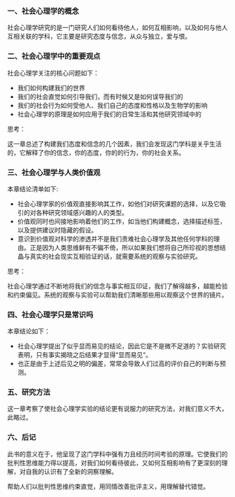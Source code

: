 ### 一、社会心理学的概念

社会心理学研究的是一门研究人们如何看待他人，如何互相影响，以及如何与他人互相关联的学科，它主要是研究态度与信念，从众与独立，爱与恨。

### 二、社会心理学中的重要观点

社会心理学关注的核心问题如下：

- 我们如何构建我们的世界
- 我们的社会直觉如何引导我们，而有时候又是如何误导我们的
- 我们的社会行为如何受他人、我们自己的态度和性格以及生物学的影响
- 社会心理学的原理是如何应用于我们的日常生活和其他研究领域中的

思考：

这一章总述了构建我们态度和信念的几个因素，我们会发现这门学科是关乎生活的，它解释了你的信念，你的态度，你的的行为，你的社会关系。

### 三、社会心理学与人类价值观

本章结论清单如下:

- 社会心理学家的价值观直接影响其工作，如他们对研究课题的选择，以及它吸引的对各种研究领域感兴趣的人的类型。
- 价值观同时也间接地影响着他们的工作，如当他们构建概念，选择描述标签，以及提供建议时隐藏的假设。
- 意识到价值观对科学的渗透并不是我们责难社会心理学及其他任何学科的理由。正是因为人类思维鲜有不偏不倚，所以如果我们想将自己所珍视的思想结晶与真实的社会现实互相验证的话，就需要系统的观察与实验研究。

思考：

社会心理学通过不断地将我们的信念与事实相互印证，我们了解得越多，越能检验和约束偏见。系统的观察与实验可以帮助我们清晰那些用以观察这个世界的镜片。

### 四、社会心理学只是常识吗

本章结论如下：

- 社会心理学提出了似乎显而易见的结论，因此它是不是微不足道的？实验研究表明，只有事实揭晓之后结果才显得“显而易见“。
- 也正是由于上述后见之明的偏差，常常会导致人们过高的评价自己的判断与预测。

### 五、研究方法

这一章考察了使社会心理学实验的结论更有说服力的研究方法，对我们意义不大，此略过。

### 六、后记

此书的意义在于，他呈现了这门学科中强有力且经历时间考验的原理。它使我们的批判性思维能力得以提高，对我们如何看待彼此，又如何互相影响有了更深刻的理解，对自我的认识有了全新的洞察理解。

帮助人们以批判性思维约束直觉，用同情改善批评主义，用理解替代错觉。

